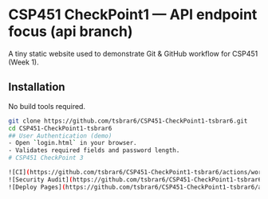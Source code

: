 # CSP451 CheckPoint1 — API endpoint focus (api branch)


A tiny static website used to demonstrate Git & GitHub workflow for CSP451 (Week 1).

## Installation
No build tools required.
```bash
git clone https://github.com/tsbrar6/CSP451-CheckPoint1-tsbrar6.git
cd CSP451-CheckPoint1-tsbrar6
## User Authentication (demo)
- Open `login.html` in your browser.
- Validates required fields and password length.
# CSP451 CheckPoint 3

![CI](https://github.com/tsbrar6/CSP451-CheckPoint1-tsbrar6/actions/workflows/ci.yml/badge.svg)
![Security Audit](https://github.com/tsbrar6/CSP451-CheckPoint1-tsbrar6/actions/workflows/security-audit.yml/badge.svg)
![Deploy Pages](https://github.com/tsbrar6/CSP451-CheckPoint1-tsbrar6/actions/workflows/deploy-pages.yml/badge.svg)
